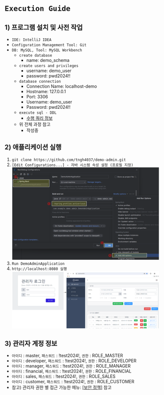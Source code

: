# `Execution Guide`

## 1) 프로그램 설치 및 사전 작업
- `IDE: IntelliJ IDEA`
- `Configuration Management Tool: Git`
- `DB: MySQL, Tool: MySQL Workbench`
  - `create database`
    - name: demo_schema
  - `create users and privileges`
    - username: demo_user
    - password: pwd2024!!
  - `database connection`
    - Connection Name: localhost-demo
    - Hostname: 127.0.0.1
    - Port: 3306
    - Username: demo_user
    - Password: pwd2024!!
  - `execute sql - DDL`
    - [수행 쿼리 정보](../sql/schema.sql)
  - 위 전체 과정 참고
    - 작성중


## 2) 애플리케이션 실행
1. `git clone https://github.com/tngh4037/demo-admin.git`
2. `[Edit Configurations...] - 자바 시스템 속성 설정 (프로필 지정)`
![프로필 설정](./images/EnvironmentProfile.png)
3. `Run DemoAdminApplication`
4. `http://localhost:8080 실행`
![로그인](./images/Access.png)


## 3) 관리자 계정 정보
- `아이디` : master, `패스워드` : !test2024!, `권한` : ROLE_MASTER
- `아이디` : developer, `패스워드` : !test2024!, `권한` : ROLE_DEVELOPER
- `아이디` : manager, `패스워드` : !test2024!, `권한` : ROLE_MANAGER
- `아이디` : financial, `패스워드` : !test2024!, `권한` : ROLE_FINANCIAL
- `아이디` : sales, `패스워드` : !test2024!, `권한` : ROLE_SALES
- `아이디` : customer, `패스워드` : !test2024!, `권한` : ROLE_CUSTOMER
- 참고) 관리자 권한 별 접근 가능한 메뉴: [[보안 정책]](../docs/SecurityGuide.md) 참고